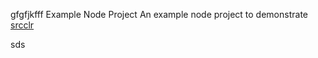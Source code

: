 gfgfjkfff Example Node Project
An example node project to demonstrate [srcclr](https:/w.srcclr.com)

sds
